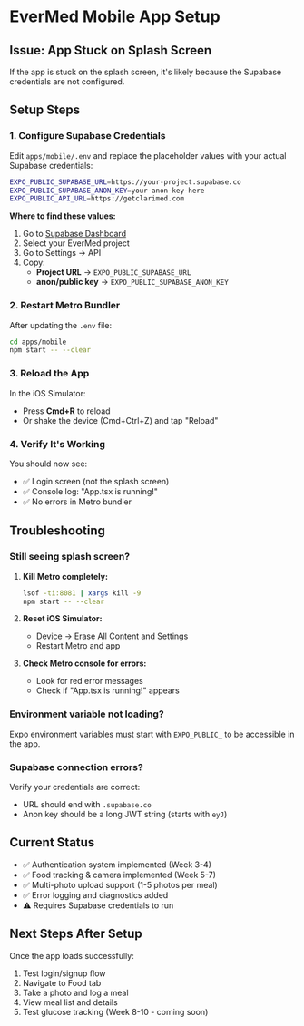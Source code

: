 # EverMed Mobile App Setup

## Issue: App Stuck on Splash Screen

If the app is stuck on the splash screen, it's likely because the Supabase credentials are not configured.

## Setup Steps

### 1. Configure Supabase Credentials

Edit `apps/mobile/.env` and replace the placeholder values with your actual Supabase credentials:

```bash
EXPO_PUBLIC_SUPABASE_URL=https://your-project.supabase.co
EXPO_PUBLIC_SUPABASE_ANON_KEY=your-anon-key-here
EXPO_PUBLIC_API_URL=https://getclarimed.com
```

**Where to find these values:**

1. Go to [Supabase Dashboard](https://app.supabase.com)
2. Select your EverMed project
3. Go to Settings → API
4. Copy:
   - **Project URL** → `EXPO_PUBLIC_SUPABASE_URL`
   - **anon/public key** → `EXPO_PUBLIC_SUPABASE_ANON_KEY`

### 2. Restart Metro Bundler

After updating the `.env` file:

```bash
cd apps/mobile
npm start -- --clear
```

### 3. Reload the App

In the iOS Simulator:
- Press **Cmd+R** to reload
- Or shake the device (Cmd+Ctrl+Z) and tap "Reload"

### 4. Verify It's Working

You should now see:
- ✅ Login screen (not the splash screen)
- ✅ Console log: "App.tsx is running!"
- ✅ No errors in Metro bundler

## Troubleshooting

### Still seeing splash screen?

1. **Kill Metro completely:**
   ```bash
   lsof -ti:8081 | xargs kill -9
   npm start -- --clear
   ```

2. **Reset iOS Simulator:**
   - Device → Erase All Content and Settings
   - Restart Metro and app

3. **Check Metro console for errors:**
   - Look for red error messages
   - Check if "App.tsx is running!" appears

### Environment variable not loading?

Expo environment variables must start with `EXPO_PUBLIC_` to be accessible in the app.

### Supabase connection errors?

Verify your credentials are correct:
- URL should end with `.supabase.co`
- Anon key should be a long JWT string (starts with `eyJ`)

## Current Status

- ✅ Authentication system implemented (Week 3-4)
- ✅ Food tracking & camera implemented (Week 5-7)
- ✅ Multi-photo upload support (1-5 photos per meal)
- ✅ Error logging and diagnostics added
- ⚠️ Requires Supabase credentials to run

## Next Steps After Setup

Once the app loads successfully:

1. Test login/signup flow
2. Navigate to Food tab
3. Take a photo and log a meal
4. View meal list and details
5. Test glucose tracking (Week 8-10 - coming soon)
